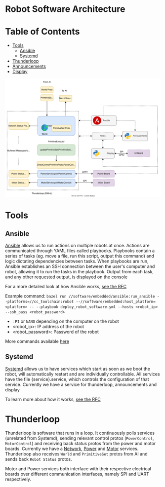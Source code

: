 # Robot Software Architecture

# Table of Contents
* [Tools](#tools)
   * [Ansible](#ansible)
   * [Systemd](#systemd)
* [Thunderloop](#thunderloop)
* [Announcements](#announcements)
* [Display](#display)

![Robot Software Diagram](images/robot_software_diagram.svg)

# Tools

## Ansible

[Ansible](https://www.ansible.com/overview/how-ansible-works) allows us to run actions on multiple robots at once. Actions are communicated through YAML files called playbooks. Playbooks contain a series of tasks (eg. move a file, run this script, output this command) and logic dictating dependencies between tasks. When playbooks are run, Ansible establishes an SSH connection between the user's computer and robot, allowing it to run the tasks in the playbook. Output from each task, and any other requested output, is displayed on the console

For a more detailed look at how Ansible works, [see the RFC](https://docs.google.com/document/d/1hN3Us2Vjr8z6ihqUVp_3L7rrjKc-EZ-l2hZJc31gNOc/edit)

Example command: `bazel run //software/embedded/ansible:run_ansible --platforms=//cc_toolchain:robot --//software/embedded:host_platform=<platform> -- --playbook deploy_robot_software.yml --hosts <robot_ip> --ssh_pass <robot_password>`
* <platform>: `PI` or `NANO` depending on the computer on the robot
* <robot_ip>: IP address of the robot
* <robot_password>: Password of the robot

More commands available [here](useful-robot-commands.md#off-robot-commands)

## Systemd

[Systemd](https://www.freedesktop.org/wiki/Software/systemd/) allows us to have services which start as soon as we boot the robot, will automatically restart and are individually controllable. All services have the file {service}.service, which controls the configuration of that service. Currently we have a service for thunderloop, announcements and display

To learn more about how it works, [see the RFC](https://docs.google.com/document/d/1hN3Us2Vjr8z6ihqUVp_3L7rrjKc-EZ-l2hZJc31gNOc/edit)

# Thunderloop

Thunderloop is software that runs in a loop. It continuously polls services (unrelated from Systemd), sending relevant control protos (`PowerControl`, `MotorControl`) and receiving back status protos from the power and motor boards. Currently we have a [Network](https://github.com/UBC-Thunderbots/Software/blob/master/src/software/embedded/services/network/network.cpp), [Power](https://github.com/UBC-Thunderbots/Software/blob/master/src/software/embedded/services/power.cpp) and [Motor](https://github.com/UBC-Thunderbots/Software/blob/master/src/software/embedded/services/motor.cpp) services. Thunderloop also receives `World` and `PrimitiveSet` protos from AI and sends back `Robot Status` protos.

Motor and Power services both interface with their respective electrical boards over different communication interfaces, namely SPI and UART respectively.
